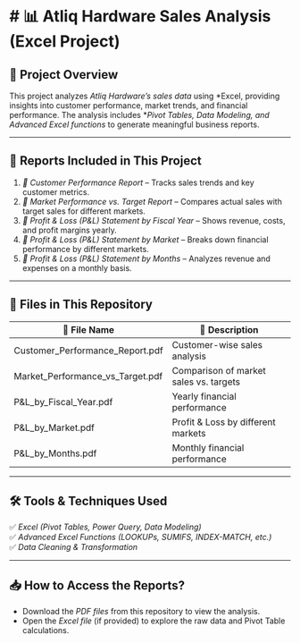 # # 📊 Atliq Hardware Sales Analysis (Excel Project)

## 📌 Project Overview
This project analyzes *Atliq Hardware’s sales data* using *Excel, providing insights into customer performance, market trends, and financial performance. The analysis includes **Pivot Tables, Data Modeling, and Advanced Excel functions* to generate meaningful business reports.

---

## 📂 Reports Included in This Project

1. *📑 Customer Performance Report* – Tracks sales trends and key customer metrics.  
2. *📑 Market Performance vs. Target Report* – Compares actual sales with target sales for different markets.  
3. *📑 Profit & Loss (P&L) Statement by Fiscal Year* – Shows revenue, costs, and profit margins yearly.  
4. *📑 Profit & Loss (P&L) Statement by Market* – Breaks down financial performance by different markets.  
5. *📑 Profit & Loss (P&L) Statement by Months* – Analyzes revenue and expenses on a monthly basis.  

---

## 📂 Files in This Repository

| 📄 File Name | 📌 Description |
|-------------|--------------|
| Customer_Performance_Report.pdf | Customer-wise sales analysis |
| Market_Performance_vs_Target.pdf | Comparison of market sales vs. targets |
| P&L_by_Fiscal_Year.pdf | Yearly financial performance |
| P&L_by_Market.pdf | Profit & Loss by different markets |
| P&L_by_Months.pdf | Monthly financial performance |

---

## 🛠 Tools & Techniques Used
✅ *Excel (Pivot Tables, Power Query, Data Modeling)*  
✅ *Advanced Excel Functions (LOOKUPs, SUMIFS, INDEX-MATCH, etc.)*  
✅ *Data Cleaning & Transformation*  

---

## 📥 How to Access the Reports?
- Download the *PDF files* from this repository to view the analysis.  
- Open the *Excel file* (if provided) to explore the raw data and Pivot Table calculations.  


